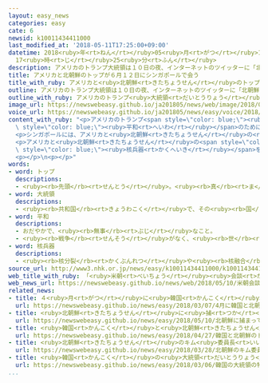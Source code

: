 ```yaml
---
layout: easy_news
categories: easy
cate: 6
newsid: k10011434411000
last_modified_at: '2018-05-11T17:25:00+09:00'
datetime: 2018<ruby>年<rt>ねん</rt></ruby>05<ruby>月<rt>がつ</rt></ruby>11<ruby>日<rt>にち</rt></ruby>
  17<ruby>時<rt>じ</rt></ruby>25<ruby>分<rt>ふん</rt></ruby>
description: アメリカのトランプ大統領は１０日の夜、インターネットのツイッターに「北朝鮮のキム・ジョンウン朝鮮労働党委員長と６月１２日にシンガポールで会います。
title: アメリカと北朝鮮のトップが６月１２日にシンガポールで会う
title_with_ruby: アメリカと<ruby>北朝鮮<rt>きたちょうせん</rt></ruby>のトップが６<ruby>月<rt>がつ</rt></ruby>１２<ruby>日<rt>にち</rt></ruby>にシンガポールで<ruby>会<rt>あ</rt></ruby>う
outline: アメリカのトランプ大統領は１０日の夜、インターネットのツイッターに「北朝鮮のキム・ジョンウン朝鮮労働党委員長と６月１２日にシンガポールで会います。
outline_with_ruby: アメリカのトランプ<ruby>大統領<rt>だいとうりょう</rt></ruby>は<ruby>１０日<rt>とおか</rt></ruby>の<ruby>夜<rt>よる</rt></ruby>、インターネットのツイッターに「<ruby>北朝鮮<rt>きたちょうせん</rt></ruby>のキム・ジョンウン<ruby>朝鮮<rt>ちょうせん</rt></ruby><ruby>労働党<rt>ろうどうとう</rt></ruby><ruby>委員長<rt>いいんちょう</rt></ruby>と６<ruby>月<rt>がつ</rt></ruby>１２<ruby>日<rt>にち</rt></ruby>にシンガポールで<ruby>会<rt>あ</rt></ruby>います。
image_url: https://newswebeasy.github.io/ja201805/news/web/image/2018/05/10/K10011434411_1805102355_1805102356_01_02.jpg
voice_url: https://newswebeasy.github.io/ja201805/news/easy/voice/2018/05/11/k10011434411000.mp4
content_with_ruby: "<p>アメリカのトランプ<span style=\"color: blue;\"><ruby>大統領<rt>だいとうりょう</rt></ruby></span>は<ruby>１０日<rt>とおか</rt></ruby>の<ruby>夜<rt>よる</rt></ruby>、インターネットのツイッターに「<ruby>北朝鮮<rt>きたちょうせん</rt></ruby>のキム・ジョンウン<ruby>朝鮮<rt>ちょうせん</rt></ruby><ruby>労働党<rt>ろうどうとう</rt></ruby><ruby>委員長<rt>いいんちょう</rt></ruby>と６<ruby>月<rt>がつ</rt></ruby>１２<ruby>日<rt>にち</rt></ruby>にシンガポールで<ruby>会<rt>あ</rt></ruby>います。<ruby>世界<rt>せかい</rt></ruby>の<span\
  \ style=\"color: blue;\"><ruby>平和<rt>へいわ</rt></ruby></span>のために<ruby>特別<rt>とくべつ</rt></ruby>な<ruby>時間<rt>じかん</rt></ruby>にしたいです」と<ruby>書<rt>か</rt></ruby>きました。</p>\n\
  <p>シンガポールには、アメリカと<ruby>北朝鮮<rt>きたちょうせん</rt></ruby>の<ruby>両方<rt>りょうほう</rt></ruby>の<ruby>大使館<rt>たいしかん</rt></ruby>があります。キム<ruby>委員長<rt>いいんちょう</rt></ruby>の<ruby>飛行機<rt>ひこうき</rt></ruby>は<ruby>途中<rt>とちゅう</rt></ruby>で<ruby>止<rt>と</rt></ruby>まらないでシンガポールまで<ruby>行<rt>い</rt></ruby>くことができます。</p>\n\
  <p>アメリカと<ruby>北朝鮮<rt>きたちょうせん</rt></ruby>の<span style=\"color: blue;\">トップ</span>が<ruby>会<rt>あ</rt></ruby>うのは<ruby>初<rt>はじ</rt></ruby>めてです。<ruby>２人<rt>ふたり</rt></ruby>は、<ruby>北朝鮮<rt>きたちょうせん</rt></ruby>の<span\
  \ style=\"color: blue;\"><ruby>核兵器<rt>かくへいき</rt></ruby></span>をなくすことや、６５<ruby>年<rt>ねん</rt></ruby><ruby>前<rt>まえ</rt></ruby>から<ruby>続<rt>つづ</rt></ruby>いている<ruby>朝鮮<rt>ちょうせん</rt></ruby><ruby>戦争<rt>せんそう</rt></ruby>を<ruby>終<rt>お</rt></ruby>わらせることなどを<ruby>話<rt>はな</rt></ruby>す<ruby>予定<rt>よてい</rt></ruby>です。</p>\n\
  <p></p>\n<p></p>"
words:
- word: トップ
  descriptions:
  - <ruby><rb>先頭</rb><rt>せんとう</rt></ruby>。<ruby><rb>真</rb><rt>ま</rt></ruby>っ<ruby><rb>先</rb><rt>さき</rt></ruby>。<ruby><rb>一番</rb><rt>いちばん</rt></ruby>。
- word: 大統領
  descriptions:
  - <ruby><rb>共和国</rb><rt>きょうわこく</rt></ruby>で、その<ruby><rb>国</rb><rt>くに</rt></ruby>を<ruby><rb>代表</rb><rt>だいひょう</rt></ruby>する<ruby><rb>人</rb><rt>ひと</rt></ruby>。
- word: 平和
  descriptions:
  - おだやかで、<ruby><rb>無事</rb><rt>ぶじ</rt></ruby>なこと。
  - <ruby><rb>戦争</rb><rt>せんそう</rt></ruby>がなく、<ruby><rb>世</rb><rt>よ</rt></ruby>の<ruby><rb>中</rb><rt>なか</rt></ruby>が<ruby><rb>無事</rb><rt>ぶじ</rt></ruby>に<ruby><rb>治</rb><rt>おさ</rt></ruby>まっていること。
- word: 核兵器
  descriptions:
  - <ruby><rb>核分裂</rb><rt>かくぶんれつ</rt></ruby>や<ruby><rb>核融合</rb><rt>かくゆうごう</rt></ruby>によって<ruby><rb>出</rb><rt>で</rt></ruby>るエネルギーを<ruby><rb>利用</rb><rt>りよう</rt></ruby>した<ruby><rb>兵器</rb><rt>へいき</rt></ruby>。<ruby><rb>原子爆弾</rb><rt>げんしばくだん</rt></ruby>や、<ruby><rb>水素爆弾</rb><rt>すいそばくだん</rt></ruby>など。
source_url: http://www3.nhk.or.jp/news/easy/k10011434411000/k10011434411000.html
web_title_with_ruby: 「<ruby>米朝<rt>べいちょう</rt></ruby><ruby>会談<rt>かいだん</rt></ruby>は<ruby>シンガポール<rt>しんがぽーる</rt></ruby>で<ruby>来月<rt>らいげつ</rt></ruby>12<ruby>日<rt>にち</rt></ruby>に」<ruby>米<rt>べい</rt></ruby><ruby>大統領<rt>だいとうりょう</rt></ruby><ruby>ツイッター<rt>ついったー</rt></ruby>
web_news_url: https://newswebeasy.github.io/news/web/2018/05/10/米朝会談はシンガポールで来月12日に米大統領ツイッター
related_news:
- title: ４<ruby>月<rt>がつ</rt></ruby>に<ruby>韓国<rt>かんこく</rt></ruby>と<ruby>北朝鮮<rt>きたちょうせん</rt></ruby>のトップが<ruby>会<rt>あ</rt></ruby>って<ruby>話<rt>はなし</rt></ruby>をすることが<ruby>決<rt>き</rt></ruby>まる
  url: https://newswebeasy.github.io/news/easy/2018/03/07/4月に韓国と北朝鮮のトップが会って話をすることが決まる
- title: <ruby>北朝鮮<rt>きたちょうせん</rt></ruby>に<ruby>捕<rt>つか</rt></ruby>まっていた３<ruby>人<rt>にん</rt></ruby>がアメリカに<ruby>戻<rt>もど</rt></ruby>る
  url: https://newswebeasy.github.io/news/easy/2018/05/10/北朝鮮に捕まっていた3人がアメリカに戻る
- title: <ruby>韓国<rt>かんこく</rt></ruby>と<ruby>北朝鮮<rt>きたちょうせん</rt></ruby>のトップが<ruby>笑顔<rt>えがお</rt></ruby>で<ruby>握手<rt>あくしゅ</rt></ruby>をする
  url: https://newswebeasy.github.io/news/easy/2018/04/27/韓国と北朝鮮のトップが笑顔で握手をする
- title: <ruby>北朝鮮<rt>きたちょうせん</rt></ruby>のキム<ruby>委員長<rt>いいんちょう</rt></ruby>が<ruby>中国<rt>ちゅうごく</rt></ruby>に<ruby>行<rt>い</rt></ruby>って<ruby>習<rt>しゅう</rt></ruby><ruby>主席<rt>しゅせき</rt></ruby>と<ruby>会<rt>あ</rt></ruby>う
  url: https://newswebeasy.github.io/news/easy/2018/03/28/北朝鮮のキム委員長が中国に行って習主席と会う
- title: <ruby>韓国<rt>かんこく</rt></ruby>の<ruby>大統領<rt>だいとうりょう</rt></ruby>の<ruby>特使<rt>とくし</rt></ruby>が<ruby>北朝鮮<rt>きたちょうせん</rt></ruby>のキム<ruby>委員長<rt>いいんちょう</rt></ruby>と<ruby>会<rt>あ</rt></ruby>って<ruby>話<rt>はな</rt></ruby>す
  url: https://newswebeasy.github.io/news/easy/2018/03/06/韓国の大統領の特使が北朝鮮のキム委員長と会って話す
...
```

